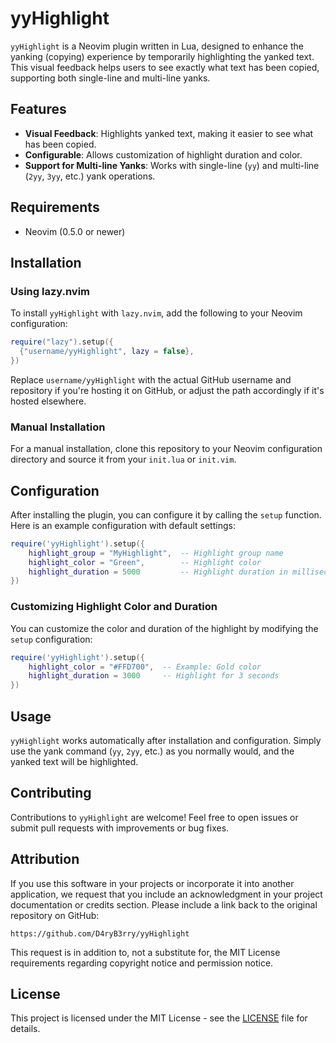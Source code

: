 
# yyHighlight

`yyHighlight` is a Neovim plugin written in Lua, designed to enhance the yanking (copying) experience by temporarily highlighting the yanked text. This visual feedback helps users to see exactly what text has been copied, supporting both single-line and multi-line yanks.

## Features

- **Visual Feedback**: Highlights yanked text, making it easier to see what has been copied.
- **Configurable**: Allows customization of highlight duration and color.
- **Support for Multi-line Yanks**: Works with single-line (`yy`) and multi-line (`2yy`, `3yy`, etc.) yank operations.

## Requirements

- Neovim (0.5.0 or newer)

## Installation

### Using lazy.nvim

To install `yyHighlight` with `lazy.nvim`, add the following to your Neovim configuration:

```lua
require("lazy").setup({
  {"username/yyHighlight", lazy = false},
})
```

Replace `username/yyHighlight` with the actual GitHub username and repository if you're hosting it on GitHub, or adjust the path accordingly if it's hosted elsewhere.

### Manual Installation

For a manual installation, clone this repository to your Neovim configuration directory and source it from your `init.lua` or `init.vim`.

## Configuration

After installing the plugin, you can configure it by calling the `setup` function. Here is an example configuration with default settings:

```lua
require('yyHighlight').setup({
    highlight_group = "MyHighlight",  -- Highlight group name
    highlight_color = "Green",        -- Highlight color
    highlight_duration = 5000         -- Highlight duration in milliseconds
})
```

### Customizing Highlight Color and Duration

You can customize the color and duration of the highlight by modifying the `setup` configuration:

```lua
require('yyHighlight').setup({
    highlight_color = "#FFD700",  -- Example: Gold color
    highlight_duration = 3000     -- Highlight for 3 seconds
})
```

## Usage

`yyHighlight` works automatically after installation and configuration. Simply use the yank command (`yy`, `2yy`, etc.) as you normally would, and the yanked text will be highlighted.

## Contributing

Contributions to `yyHighlight` are welcome! Feel free to open issues or submit pull requests with improvements or bug fixes.

## Attribution

If you use this software in your projects or incorporate it into another application, we request that you include an acknowledgment in your project documentation or credits section. Please include a link back to the original repository on GitHub:

`https://github.com/D4ryB3rry/yyHighlight`

This request is in addition to, not a substitute for, the MIT License requirements regarding copyright notice and permission notice.

## License

This project is licensed under the MIT License - see the [LICENSE](LICENSE.md) file for details.
